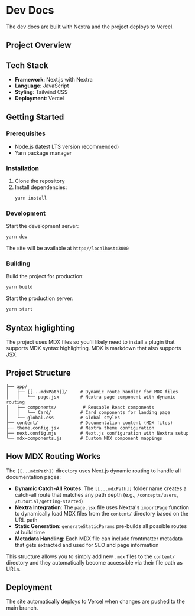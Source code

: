 # Dev Docs

The dev docs are built with Nextra and the project deploys to Vercel. 

## Project Overview

## Tech Stack

- **Framework**: Next.js with Nextra
- **Language**: JavaScript 
- **Styling**: Tailwind CSS
- **Deployment**: Vercel

## Getting Started

### Prerequisites

- Node.js (latest LTS version recommended)
- Yarn package manager

### Installation

1. Clone the repository
2. Install dependencies:
   ```bash
   yarn install
   ```

### Development

Start the development server:
```bash
yarn dev
```

The site will be available at `http://localhost:3000`

### Building

Build the project for production:
```bash
yarn build
```

Start the production server:
```bash
yarn start
```

## Syntax higlighting

The project uses MDX files so you'll likely need to install a plugin that supports MDX syntax highlighting. MDX is markdown that also supports JSX.

## Project Structure

```
├── app/
│   ├── [[...mdxPath]]/     # Dynamic route handler for MDX files
│   │   └── page.jsx        # Nextra page component with dynamic routing
│   ├── components/          # Reusable React components
│   │   └── Card/           # Card components for landing page
│   └── global.css          # Global styles
├── content/                # Documentation content (MDX files)
├── theme.config.jsx        # Nextra theme configuration
├── next.config.mjs         # Next.js configuration with Nextra setup
└── mdx-components.js       # Custom MDX component mappings
```

## How MDX Routing Works

The `[[...mdxPath]]` directory uses Next.js dynamic routing to handle all documentation pages:

- **Dynamic Catch-All Routes**: The `[[...mdxPath]]` folder name creates a catch-all route that matches any path depth (e.g., `/concepts/users`, `/tutorial/getting-started`)
- **Nextra Integration**: The `page.jsx` file uses Nextra's `importPage` function to dynamically load MDX files from the `content/` directory based on the URL path
- **Static Generation**: `generateStaticParams` pre-builds all possible routes at build time 
- **Metadata Handling**: Each MDX file can include frontmatter metadata that gets extracted and used for SEO and page information

This structure allows you to simply add new `.mdx` files to the `content/` directory and they automatically become accessible via their file path as URLs.


## Deployment

The site automatically deploys to Vercel when changes are pushed to the main branch.
